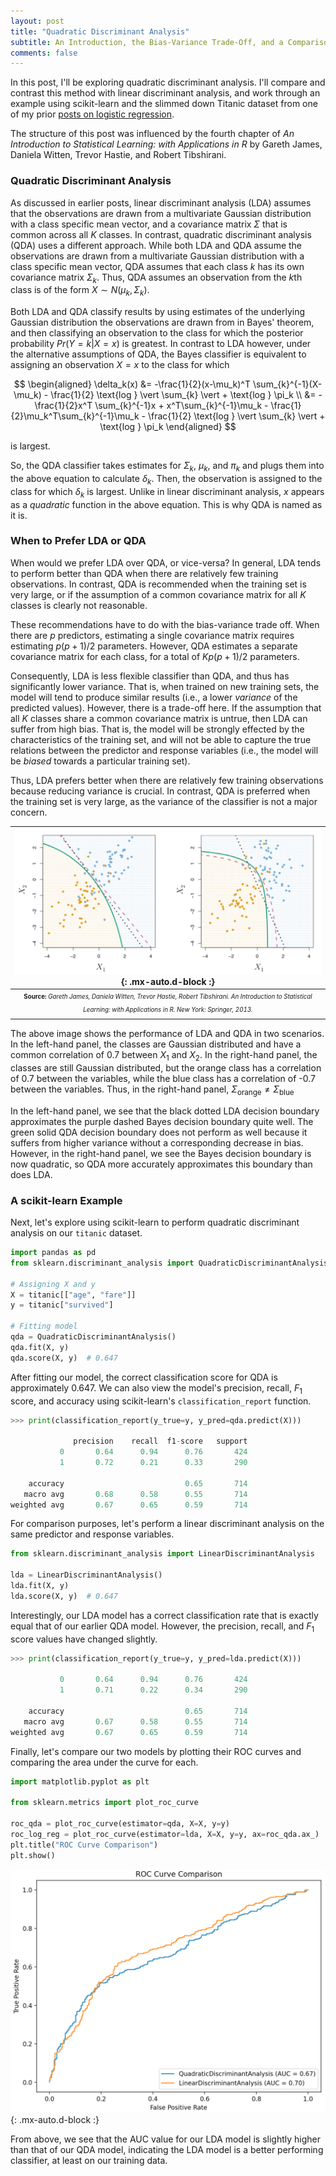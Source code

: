 ```yaml
---
layout: post
title: "Quadratic Discriminant Analysis"
subtitle: An Introduction, the Bias-Variance Trade-Off, and a Comparison to Linear Discriminant Analysis Using scikit-learn 
comments: false
---
```


In this post, I'll be exploring quadratic discriminant analysis.  I'll compare and contrast this method with linear discriminant analysis, and work through an example using scikit-learn and the slimmed down Titanic dataset from one of my prior [posts on logistic regression](https://ethanwicker.com/2021-01-27-logistic-regression-002/).

The structure of this post was influenced by the fourth chapter of *An Introduction to Statistical Learning: with Applications in R* by Gareth James, Daniela Witten, Trevor Hastie, and Robert Tibshirani.

### Quadratic Discriminant Analysis

As discussed in earlier posts, linear discriminant analysis (LDA) assumes that the observations are drawn from a multivariate Gaussian distribution with a class specific mean vector, and a covariance matrix $\Sigma$ that is common across all $K$ classes.  In contrast, quadratic discriminant analysis (QDA) uses a different approach.  While both LDA and QDA assume the observations are drawn from a multivariate Gaussian distribution with a class specific mean vector, QDA assumes that each class $k$ has its own covariance matrix $\Sigma_k$.  Thus, QDA assumes an observation from the $k$th class is of the form $X \sim N(\mu_k, \Sigma_k)$.

Both LDA and QDA classify results by using estimates of the underlying Gaussian distribution the observations are drawn from in Bayes' theorem, and then classifying an observation to the class for which the posterior probability $Pr(Y = k \vert X = x)$ is greatest.  In contrast to LDA however, under the alternative assumptions of QDA, the Bayes classifier is equivalent to assigning an observation $X = x$ to the class for which 

$$
\begin{aligned} 
\delta_k(x) &= -\frac{1}{2}(x-\mu_k)^T \sum_{k}^{-1}(X-\mu_k) - \frac{1}{2} \text{log } \vert \sum_{k} \vert + \text{log } \pi_k \\
  &= -\frac{1}{2}x^T \sum_{k}^{-1}x + x^T\sum_{k}^{-1}\mu_k - \frac{1}{2}\mu_k^T\sum_{k}^{-1}\mu_k - \frac{1}{2} \text{log } \vert \sum_{k} \vert + \text{log }  \pi_k
\end{aligned}
$$

is largest.

So, the QDA classifier takes estimates for $\Sigma_k$, $\mu_k$, and $\pi_k$ and plugs them into the above equation to calculate $\delta_k$.  Then, the observation is assigned to the class for which $\delta_k$ is largest.  Unlike in linear discriminant analysis, $x$ appears as a *quadratic* function in the above equation.  This is why QDA is named as it is.

### When to Prefer LDA or QDA

When would we prefer LDA over QDA, or vice-versa?  In general, LDA tends to perform better than QDA when there are relatively few training observations.  In contrast, QDA is recommended when the training set is very large, or if the assumption of a common covariance matrix for all $K$ classes is clearly not reasonable.

These recommendations have to do with the bias-variance trade off.  When there are $p$ predictors, estimating a single covariance matrix requires estimating $p(p+1)/2$ parameters.  However, QDA estimates a separate covariance matrix for each class, for a total of $Kp(p+1)/2$ parameters.

Consequently, LDA is less flexible classifier than QDA, and thus has significantly lower variance.  That is, when trained on new training sets, the model will tend to produce similar results (i.e., a lower *variance* of the predicted values).  However, there is a trade-off here.  If the assumption that all $K$ classes share a common covariance matrix is untrue, then LDA can suffer from high bias.  That is, the model will be strongly effected by the characteristics of the training set, and will not be able to capture the true relations between the predictor and response variables (i.e., the model will be *biased* towards a particular training set).

Thus, LDA prefers better when there are relatively few training observations because reducing variance is crucial.  In contrast, QDA is preferred when the training set is very large, as the variance of the classifier is not a major concern.

| ![2021-02-10-quadratic-discriminant-analysis-001-fig-1.png](/assets/img/2021-02-10-quadratic-discriminant-analysis-001-fig-1.png){: .mx-auto.d-block :} |
| :--: |
| <sub><sup>**Source:** *Gareth James, Daniela Witten, Trevor Hastie, Robert Tibshirani. An Introduction to Statistical Learning: with Applications in R. New York: Springer, 2013.* |

The above image shows the performance of LDA and QDA in two scenarios.  In the left-hand panel, the classes are Gaussian distributed and have a common correlation of 0.7 between $X_1$ and $X_2$.  In the right-hand panel, the classes are still Gaussian distributed, but the orange class has a correlation of 0.7 between the variables, while the blue class has a correlation of -0.7 between the variables.  Thus, in the right-hand panel, $\Sigma_{\text{orange}} \neq \Sigma_{\text{blue}}$

In the left-hand panel, we see that the black dotted LDA decision boundary approximates the purple dashed Bayes decision boundary quite well.  The green solid QDA decision boundary does not perform as well because it suffers from higher variance without a corresponding decrease in bias.  However, in the right-hand panel, we see the Bayes decision boundary is now quadratic, so QDA more accurately approximates this boundary than does LDA.

### A scikit-learn Example

Next, let's explore using scikit-learn to perform quadratic discriminant analysis on our `titanic` dataset.

```python
import pandas as pd
from sklearn.discriminant_analysis import QuadraticDiscriminantAnalysis

# Assigning X and y
X = titanic[["age", "fare"]]
y = titanic["survived"]

# Fitting model
qda = QuadraticDiscriminantAnalysis()
qda.fit(X, y)
qda.score(X, y)  # 0.647
```

After fitting our model, the correct classification score for QDA is approximately 0.647.  We can also view the model's precision, recall, $F_1$ score, and accuracy using scikit-learn's `classification_report` function.


```python
>>> print(classification_report(y_true=y, y_pred=qda.predict(X)))

              precision    recall  f1-score   support
           0       0.64      0.94      0.76       424
           1       0.72      0.21      0.33       290

    accuracy                           0.65       714
   macro avg       0.68      0.58      0.55       714
weighted avg       0.67      0.65      0.59       714
```

For comparison purposes, let's perform a linear discriminant analysis on the same predictor and response variables.

```python
from sklearn.discriminant_analysis import LinearDiscriminantAnalysis

lda = LinearDiscriminantAnalysis()
lda.fit(X, y)
lda.score(X, y)  # 0.647
```

Interestingly, our LDA model has a correct classification rate that is exactly equal that of our earlier QDA model.  However, the precision, recall, and $F_1$ score values have changed slightly.

```python
>>> print(classification_report(y_true=y, y_pred=lda.predict(X)))

           0       0.64      0.94      0.76       424
           1       0.71      0.22      0.34       290

    accuracy                           0.65       714
   macro avg       0.67      0.58      0.55       714
weighted avg       0.67      0.65      0.59       714
```

Finally, let's compare our two models by plotting their ROC curves and comparing the area under the curve for each.

```python
import matplotlib.pyplot as plt

from sklearn.metrics import plot_roc_curve

roc_qda = plot_roc_curve(estimator=qda, X=X, y=y)
roc_log_reg = plot_roc_curve(estimator=lda, X=X, y=y, ax=roc_qda.ax_)
plt.title("ROC Curve Comparison")
plt.show()
```

![2021-02-10-quadratic-discriminant-analysis-001-fig-2.png](/assets/img/2021-02-10-quadratic-discriminant-analysis-001-fig-2.png){: .mx-auto.d-block :}

From above, we see that the AUC value for our LDA model is slightly higher than that of our QDA model, indicating the LDA model is a better performing classifier, at least on our training data.

